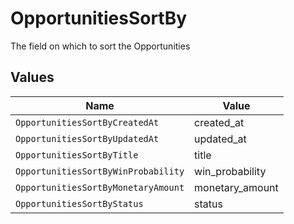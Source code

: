# OpportunitiesSortBy

The field on which to sort the Opportunities


## Values

| Name                                | Value                               |
| ----------------------------------- | ----------------------------------- |
| `OpportunitiesSortByCreatedAt`      | created_at                          |
| `OpportunitiesSortByUpdatedAt`      | updated_at                          |
| `OpportunitiesSortByTitle`          | title                               |
| `OpportunitiesSortByWinProbability` | win_probability                     |
| `OpportunitiesSortByMonetaryAmount` | monetary_amount                     |
| `OpportunitiesSortByStatus`         | status                              |